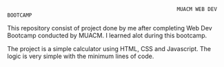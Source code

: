                                                            MUACM WEB DEV BOOTCAMP

This repository consist of project done by me after completing Web Dev Bootcamp conducted by MUACM. I learned alot during this bootcamp.

The project is a simple calculator using HTML, CSS and Javascript. The logic is very simple with the minimum lines of code.
